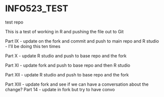 # INFO523_TEST
test repo

This is a test of working in R and pushing the file out to Git



Part IX - update on the fork and commit and push to main repo and R studio - I'll be doing this ten times

Part X - update R studio and push to base repo and the fork

Part XI - update fork and push to base repo and then R studio

Part XII - update R studio and push to base repo and the fork 

Part XIII - update fork and see if we can have a conversation about the change? 
Part 14 - update in fork but try to have convo 
